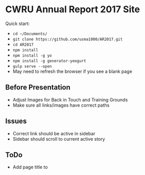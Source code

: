 # CWRU Annual Report 2017 Site
Quick start:
- `cd ~/Documents/`
- `git clone https://github.com/usma1000/AR2017.git`
- `cd AR2017`
- `npm install`
- `npm install -g yo`
- `npm install -g generator-yeogurt`
- `gulp serve --open`
- May need to refresh the browser if you see a blank page

## Before Presentation
- Adjust Images for Back in Touch and Training Grounds
- Make sure all links/images have correct paths

## Issues
- Correct link should be active in sidebar
- Sidebar should scroll to current active story

## ToDo
- Add page title to <title> of each page
- Add Google Tag Manager
- Need glow/animated indicatior to show that the sidenav is scrollable
- Home Page Video/Cover image
- Design/create facts & figures page
- Responsiveness
- Accessibility
- Upload final PDF to Aurora and make sure it links

## Documentation Links

Styles
- [Sass](http://sass-lang.com/) via ([node-sass](https://github.com/sass/node-sass))

Markup
- [Nunjucks](https://mozilla.github.io/nunjucks/)

Optimization
- [Imagemin](https://github.com/imagemin/imagemin)
- [Uglify](https://github.com/mishoo/UglifyJS)

Server
- [BrowserSync](http://www.browsersync.io/)

Linting
- [ESlint](http://eslint.org/)

Automation
- [Gulp](http://gulpjs.com)

Code Management
- [Editorconfig](http://editorconfig.org/)
- [Git](https://git-scm.com/)


## Gulp tasks

`gulp --production`: Same as `gulp serve --production` also run `gulp test` and  not boot up production server

`gulp serve`: Compiles preprocessors and boots up development server

`gulp serve --open`: Same as `gulp serve` but will also open up site/app in your default browser

`gulp serve --production`: Same as `gulp serve` but will run all production tasks so you can view the site/app in it's final optimized form

`gulp test`: Lints all `*.js` file in the `source` folder using eslint

***Adding the `--debug` option to any gulp task displays extra debugging information (ex. data being loaded into your templates)***

## Generators

### Pages

`yo yeogurt:page contact`: Creates a new page with proper folder structure and basic settings.

`yo yeogurt:page contact --layout=one-col`: Optional layout import.

### Modules

`yo yeogurt:module header`: Creates a new module with SCSS, js, and nunjucks files.

`yo yeogurt:module link --atomic=atom`: Optional atomic design level (atom, molecule, organism).

### Layout

`yo yeogurt:layout one-col`: Creates a new layout file.

`yo yeogurt:layout contact --layout=one-col`: Optional layout to extend from (base is default).
